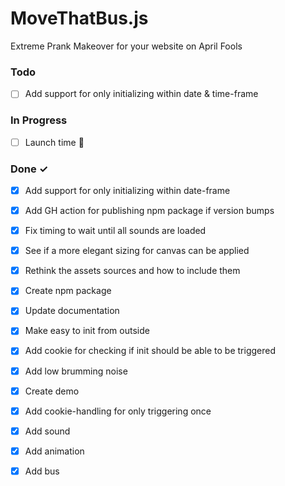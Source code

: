 # MoveThatBus.js

Extreme Prank Makeover for your website on April Fools

### Todo

- [ ] Add support for only initializing within date & time-frame  

### In Progress

- [ ] Launch time 🚀  

### Done ✓

- [x] Add support for only initializing within date-frame  
- [x] Add GH action for publishing npm package if version bumps  
- [x] Fix timing to wait until all sounds are loaded  
- [x] See if a more elegant sizing for canvas can be applied  
- [x] Rethink the assets sources and how to include them  
- [x] Create npm package  
- [x] Update documentation  
- [x] Make easy to init from outside  
- [x] Add cookie for checking if init should be able to be triggered  
- [x] Add low brumming noise  
- [x] Create demo  
- [x] Add cookie-handling for only triggering once  
- [x] Add sound  
- [x] Add animation  
- [x] Add bus  

